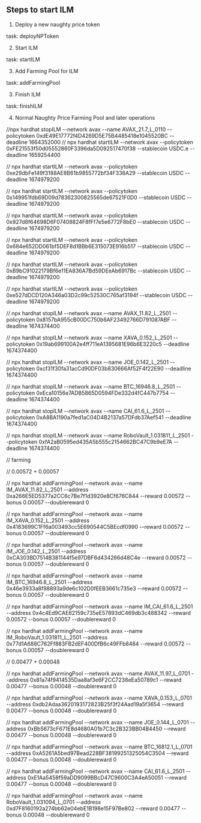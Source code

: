 ## Steps to start ILM

1. Deploy a new naughty price token

task: deployNPToken


2. Start ILM

task: startILM

3. Add Farming Pool for ILM

task: addFarmingPool

3. Finish ILM

task: finishILM

4. Normal Naughty Price Farming Pool and later operations

//npx hardhat stopILM --network avax --name AVAX_21.7_L_0110 --policytoken 0xdE49E17772f4D4269D5E75B4485418e1045520BC --deadline 1664352000 
// npx hardhat startILM --network avax --policytoken 0xFE21553f50d05552860F3396da5D092517470f38 --stablecoin USDC.e --deadline 1659254400 


// npx hardhat startILM --network avax --policytoken 0xe29dbFe149f3188AE8B61b9855772bf34F338A29 --stablecoin USDC --deadline 1674979200

// npx hardhat startILM --network avax --policytoken 0x149951fdb69D09d78362300825565de67521F0D0 --stablecoin USDC --deadline 1674979200

// npx hardhat startILM --network avax --policytoken 0x927d8f64698D6F07408824F8fFf7e5e6772F8bE0 --stablecoin USDC --deadline 1674979200

// npx hardhat startILM --network avax --policytoken 0x684e652DD061bf5DEF8d1BBb6E315073E916b517 --stablecoin USDC --deadline 1674979200

// npx hardhat startILM --network avax --policytoken 0xB9bC91022179Bf6e11EA836A7Bd59DEeAb6917Bc --stablecoin USDC --deadline 1674979200

// npx hardhat startILM --network avax --policytoken 0xe527dDCD120A346a03D2c99c52530C765af3194f --stablecoin USDC --deadline 1674979200



// npx hardhat stopILM --network avax --name AVAX_11.82_L_2501 --policytoken 0x8157bA955cB00DC750b6AF23492766D791087ABF --deadline 1674374400

// npx hardhat stopILM --network avax --name XAVA_0.152_L_2501 --policytoken 0x19ab699100A2e4ff711eA1395681E96b6E3220c5 --deadline 1674374400

// npx hardhat stopILM --network avax --name JOE_0.142_L_2501 --policytoken 0xcf31f30fa31acCd90DF03b830666Af52F4f22E90 --deadline 1674374400

// npx hardhat stopILM --network avax --name BTC_16946.8_L_2501 --policytoken 0xEca10156e7ADB5865D0594FDe332d4fC447b7754 --deadline 1674374400

// npx hardhat stopILM --network avax --name CAI_61.6_L_2501 --policytoken 0xA8BA1190a7fed1aC04D4B2137a57DFdb37Aef541 --deadline 1674374400

// npx hardhat stopILM --network avax --name RoboVault_1.031811_L_2501 --policytoken 0xfA2aB0595ed435A5b555c2154662BC47C9b9eE7A --deadline 1674374400

// farming

// 0.00572 + 0.00057

// npx hardhat addFarmingPool --network avax --name IM_AVAX_11.82_L_2501 --address 0xa266E5ED5377a2CC6c7Be7f1d3920e8Cf676C844 --reward 0.00572 --bonus 0.00057 --doublereward 0

// npx hardhat addFarmingPool --network avax --name IM_XAVA_0.152_L_2501 --address 0x4183699C1Ff6a003493cc5E690544C5BEcdf0990 --reward 0.00572 --bonus 0.00057 --doublereward 0

// npx hardhat addFarmingPool --network avax --name IM_JOE_0.142_L_2501 --address 0xCA303BD7514B381144f5e97DBF6d434266d48C4e --reward 0.00572 --bonus 0.00057 --doublereward 0

// npx hardhat addFarmingPool --network avax --name IM_BTC_16946.8_L_2501 --address 0x46e3933a8f98893a9de6c102D0fEEB3661c735e3 --reward 0.00572 --bonus 0.00057 --doublereward 0

// npx hardhat addFarmingPool --network avax --name IM_CAI_61.6_L_2501 --address 0x4c4Ed9CAE82159c735eE57893dC469db3c488342 --reward 0.00572 --bonus 0.00057 --doublereward 0

// npx hardhat addFarmingPool --network avax --name IM_RoboVault_1.031811_L_2501 --address 0x77d1A688C762Ff883FB2dEF400DfB6c49FFb8484 --reward 0.00572 --bonus 0.00057 --doublereward 0

// 0.00477 + 0.00048

// npx hardhat addFarmingPool --network avax --name AVAX_11.97_L_0701 --address 0x81a74f9414535Daa8af3e6F2CC7238eEa50789c1 --reward 0.00477 --bonus 0.00048 --doublereward 0

// npx hardhat addFarmingPool --network avax --name XAVA_0.153_L_0701 --address 0xdb2Adaa3620193172823B25f3f24Aad19a5f3654 --reward 0.00477  --bonus 0.00048 --doublereward 0

// npx hardhat addFarmingPool --network avax --name JOE_0.144_L_0701 --address 0xBb5673cF671E8d4680A01b7C3c2B323BB04B4450 --reward 0.00477  --bonus 0.00048 --doublereward 0

// npx hardhat addFarmingPool --network avax --name BTC_16812.1_L_0701 --address 0xA5261A5bed97Bead228BF38199251325054C3504 --reward 0.00477  --bonus 0.00048 --doublereward 0

// npx hardhat addFarmingPool --network avax --name CAI_61.6_L_2501 --address 0xE1Aa5458f59aDD9099BBcD47C9600C3A4eA50051 --reward 0.00477  --bonus 0.00048 --doublereward 0

// npx hardhat addFarmingPool --network avax --name RoboVault_1.031094_L_0701 --address 0xd7F8160192a274bb62e04ebE1B198e15F97Be802 --reward 0.00477 --bonus 0.00048 --doublereward 0